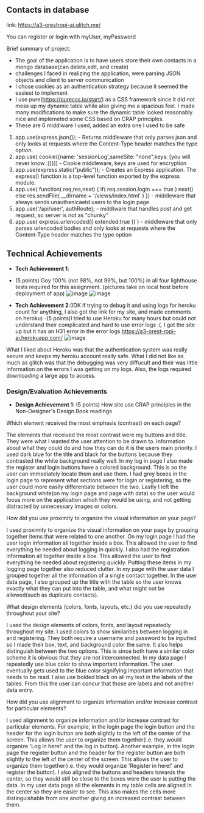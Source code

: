 ## Contacts in database

link: https://a3-orestropi-ai.glitch.me/

You can register or login with myUser, myPassword

Brief summary of project:

- The goal of the application is to have users store their own contacts in a mongo database(can delete,edit, and create)
- challenges I faced in realizing the application, were parsing JSON objects and client to server communication
- I chose cookies as an authentication strategy because it seemed the easiest to implement
- I use pure(https://purecss.io/start/) as a CSS framework since it did not mess up my dynamic table while also giving me a spacious feel. I made many modifications to make sure the dynamic table looked reasonably nice and implemeted some CSS based on CRAP principles.
- These are 6 middlware I used, added an extra one I used to be safe
1. app.use(express.json()); - Returns middleware that only parses json and only looks at requests where the Content-Type header matches the type option.
2. app.use( cookie({name: 'sessionLog',sameSite: "none",keys: [you will never know :)]})) - Cookie middleware, keys are used for encryption
3. app.use(express.static("public")); - Creates an Express application. The express() function is a top-level function exported by the express module.
4. app.use( function( req,res,next) {
  if( req.session.login === true )
    next()
  else
    res.sendFile( __dirname + '/views/index.html' )
}) - middleware that always sends unauthenicaetd users to the login page
5. app.use('/api/user', authRoute); - middlware that handles post and get request, so server is not as "chunky"
6. app.use( express.urlencoded({ extended:true }) ) - middleware that only parses urlencoded bodies and only looks at requests where the Content-Type header matches the type option

## Technical Achievements
- **Tech Achievement 1**: 
- (5 points) Goy 100% (not 98%, not 99%, but 100%) in all four lighthouse tests required for this assignment. (pictures take on local host before deployment of app) 
![image](https://user-images.githubusercontent.com/73619173/134874534-203c7900-7ec9-4470-80f0-72d269a6f0c7.png)
![image](https://user-images.githubusercontent.com/73619173/134874648-3ff04bb6-1884-45d7-8b30-d03adf1a02f9.png)

- **Tech Achievement 2**:(IDK if trying to debug it and using logs for heroku count for anything, I also got the link for my site, and made comments on heroku)
-(5 points)I tried to use Heroku for many hours but could not understand their complicated and hard to use error logs :(. I got the site up but it has an H31 error in the error logs.https://a3-orest-ropi-ai.herokuapp.com/
![image](https://user-images.githubusercontent.com/73619173/134898956-270b79e3-f403-40f8-b4bd-360043e06c96.png)

What I liked about Heroku was that the authentication system was really secure and keeps my heroku account really safe. What I did not like as much as glitch was that the debugging was very diffucult and their was little information on the errors I was getting on my logs. Also, the logs required downloading a large app to access.


### Design/Evaluation Achievements
- **Design Achievement 1**: (5 points) How site use CRAP principles in the Non-Designer's Design Book readings

Which element received the most emphasis (contrast) on each page? 

The elements that received the most contrast were my buttons and title. They were what I wanted the user attention to be drawn to. Information about what they could do and how they can do it is the users main priority. I used dark blue for the title and black for the buttons because they contrasted the white background really well. In my log in page I also made the register and login buttons have a colored background. This is so the user can immediately locate them and use them. I had grey boxes in the login page to represent what sections were for login or registering, so the user could more easily differentiate between the two. Lastly I left the background white(on my login page and page with data) so the user would focus more on the application which they would be using, and not getting distracted by unnecessary images or colors.

How did you use proximity to organize the visual information on your page? 

I used proximity to organize the visual information on your page by grouping together items that were related to one another. On my login page I had the user login information all together inside a box. This allowed the user to find everything he needed about logging in quickly. I also had the registration information all together inside a box.  This allowed the user to find everything he needed about registering quickly. Putting these items in my logging page together also reduced clutter. In my page with the user data I grouped together all the information of a single contact together. In the user data page, I also grouped up the title with the table so the user knows exactly what they can put into the table, and what might not be allowed(such as duplicate contacts). 

What design elements (colors, fonts, layouts, etc.) did you use repeatedly throughout your site? 

I used the design elements of colors, fonts, and layout repeatedly throughout my site. I used colors to show similarities between logging in and registering. They both require a username and password to be inputted so I made their box, text, and background color the same. It also helps distinguish between the two options. This is since both have a similar color scheme it is obvious that they are not interconnected. In my data page I repeatedly use blue color to show important information. The user eventually gets used to the blue color signifying important information that needs to be read. I also use bolded black on all my text in the labels of the tables. From this the user can concur that those are labels and not another data entry.

How did you use alignment to organize information and/or increase contrast for particular elements? 

I used alignment to organize information and/or increase contrast for particular elements. For example, in the login page the login button and the header for the login button are both slightly to the left of the center of the screen. This allows the user to organize them together(i.e. they would organize 'Log in here!' and the log in button). Another example, in the login page the register button and the header for the register button are both slightly to the left of the center of the screen. This allows the user to organize them together(i.e. they would organize 'Register in here!' and register the button). I also aligned the buttons and headers towards the center, so they would still be close to the boxes were the user is putting the data. In my user data page all the elements in my table cells are aligned in the center so they are easier to see. This also makes the cells more distinguishable from one another giving an increased contrast between them.


